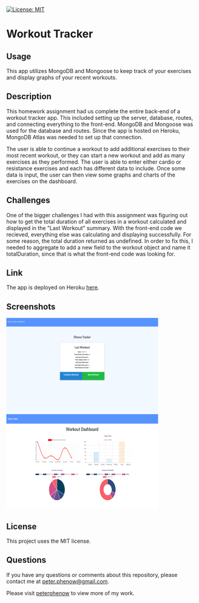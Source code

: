 [![License: MIT](https://img.shields.io/badge/License-MIT-yellow.svg)](https://opensource.org/licenses/MIT)

# Workout Tracker

## **Usage**

This app utilizes MongoDB and Mongoose to keep track of your exercises and display graphs of your recent workouts.

## **Description**

This homework assignment had us complete the entire back-end of a workout tracker app. This included setting up the server, database, routes, and connecting everything to the front-end. MongoDB and Mongoose was used for the database and routes. Since the app is hosted on Heroku, MongoDB Atlas was needed to set up that connection.

The user is able to continue a workout to add additional exercises to their most recent workout, or they can start a new workout and add as many exercises as they performed. The user is able to enter either cardio or resistance exercises and each has different data to include. Once some data is input, the user can then view some graphs and charts of the exercises on the dashboard.

## **Challenges**

One of the bigger challenges I had with this assignment was figuring out how to get the total duration of all exercises in a workout calculated and displayed in the "Last Workout" summary. With the front-end code we recieved, everything else was calculating and displaying successfully. For some reason, the total duration returned as undefined. In order to fix this, I needed to aggregate to add a new field to the workout object and name it totalDuration, since that is what the front-end code was looking for.

## **Link**

The app is deployed on Heroku [here](https://workout-tracker-pp.herokuapp.com).

## **Screenshots**

<img src="./public/assets/images/home-page.png" alt="home page" width="400" height="250">&nbsp;&nbsp;<img src="./public/assets/images/dashboard.png" alt="dashboard" width="400" height="250">

## **License**

This project uses the MIT license.

## **Questions**

If you have any questions or comments about this repository, please contact me at peter.phenow@gmail.com.

Please visit [peterphenow](https://github.com/peterphenow) to view more of my work.
